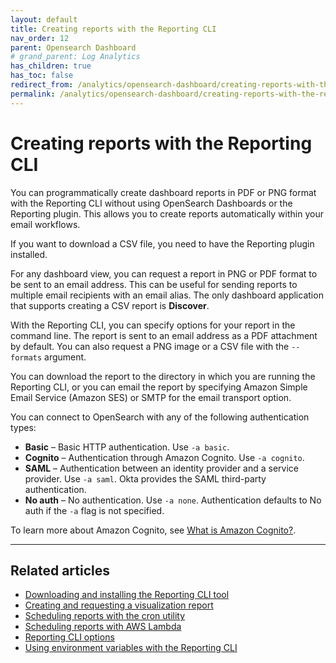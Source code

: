 ```yaml
---
layout: default
title: Creating reports with the Reporting CLI
nav_order: 12
parent: Opensearch Dashboard
# grand_parent: Log Analytics
has_children: true
has_toc: false
redirect_from: /analytics/opensearch-dashboard/creating-reports-with-the-reporting-cli/
permalink: /analytics/opensearch-dashboard/creating-reports-with-the-reporting-cli/index.html
--- 
```


# Creating reports with the Reporting CLI

You can programmatically create dashboard reports in PDF or PNG format with the Reporting CLI without using OpenSearch Dashboards or the Reporting plugin. This allows you to create reports automatically within your email workflows.

If you want to download a CSV file, you need to have the Reporting plugin installed.

For any dashboard view, you can request a report in PNG or PDF format to be sent to an email address. This can be useful for sending reports to multiple email recipients with an email alias. The only dashboard application that supports creating a CSV report is  **Discover**.

With the Reporting CLI, you can specify options for your report in the command line. The report is sent to an email address as a PDF attachment by default. You can also request a PNG image or a CSV file with the  `--formats`  argument.

You can download the report to the directory in which you are running the Reporting CLI, or you can email the report by specifying Amazon Simple Email Service (Amazon SES) or SMTP for the email transport option.

You can connect to OpenSearch with any of the following authentication types:

-   **Basic**  – Basic HTTP authentication. Use  `-a basic`.
-   **Cognito**  – Authentication through Amazon Cognito. Use  `-a cognito`.
-   **SAML**  – Authentication between an identity provider and a service provider. Use  `-a saml`. Okta provides the SAML third-party authentication.
-   **No auth**  – No authentication. Use  `-a none`. Authentication defaults to No auth if the  `-a`  flag is not specified.

To learn more about Amazon Cognito, see  [What is Amazon Cognito?](https://docs.aws.amazon.com/cognito/latest/developerguide/what-is-amazon-cognito.html).

[](https://opensearch.org/docs/latest/dashboards/reporting-cli/rep-cli-index/#top)

----------

## Related articles[](https://opensearch.org/docs/latest/dashboards/reporting-cli/rep-cli-index/#related-articles)

-   [Downloading and installing the Reporting CLI tool](https://opensearch.org/docs/latest/dashboards/reporting-cli/rep-cli-install/)
-   [Creating and requesting a visualization report](https://opensearch.org/docs/latest/dashboards/reporting-cli/rep-cli-create/)
-   [Scheduling reports with the cron utility](https://opensearch.org/docs/latest/dashboards/reporting-cli/rep-cli-cron/)
-   [Scheduling reports with AWS Lambda](https://opensearch.org/docs/latest/dashboards/reporting-cli/rep-cli-lambda/)
-   [Reporting CLI options](https://opensearch.org/docs/latest/dashboards/reporting-cli/rep-cli-options/)
-   [Using environment variables with the Reporting CLI](https://opensearch.org/docs/latest/dashboards/reporting-cli/rep-cli-env-var/)
